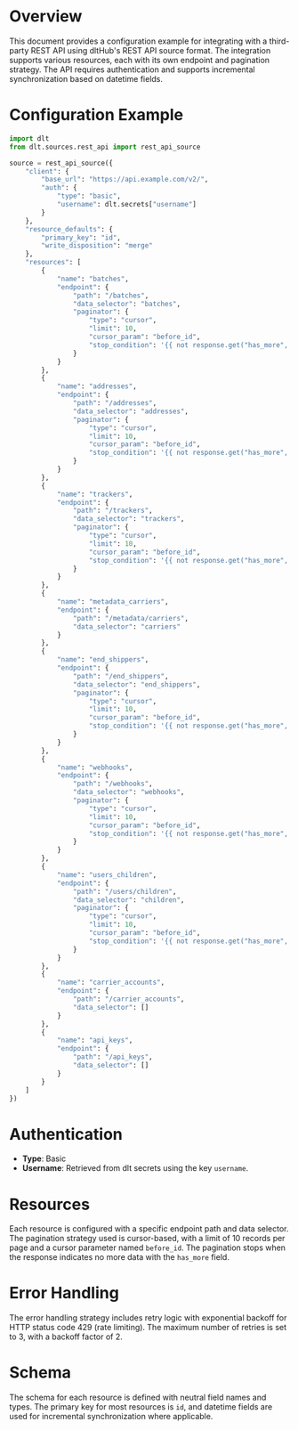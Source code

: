 # Overview

This document provides a configuration example for integrating with a third-party REST API using dltHub's REST API source format. The integration supports various resources, each with its own endpoint and pagination strategy. The API requires authentication and supports incremental synchronization based on datetime fields.

# Configuration Example

```python
import dlt
from dlt.sources.rest_api import rest_api_source

source = rest_api_source({
    "client": {
        "base_url": "https://api.example.com/v2/",
        "auth": {
            "type": "basic",
            "username": dlt.secrets["username"]
        }
    },
    "resource_defaults": {
        "primary_key": "id",
        "write_disposition": "merge"
    },
    "resources": [
        {
            "name": "batches",
            "endpoint": {
                "path": "/batches",
                "data_selector": "batches",
                "paginator": {
                    "type": "cursor",
                    "limit": 10,
                    "cursor_param": "before_id",
                    "stop_condition": '{{ not response.get("has_more", {}) }}'
                }
            }
        },
        {
            "name": "addresses",
            "endpoint": {
                "path": "/addresses",
                "data_selector": "addresses",
                "paginator": {
                    "type": "cursor",
                    "limit": 10,
                    "cursor_param": "before_id",
                    "stop_condition": '{{ not response.get("has_more", {}) }}'
                }
            }
        },
        {
            "name": "trackers",
            "endpoint": {
                "path": "/trackers",
                "data_selector": "trackers",
                "paginator": {
                    "type": "cursor",
                    "limit": 10,
                    "cursor_param": "before_id",
                    "stop_condition": '{{ not response.get("has_more", {}) }}'
                }
            }
        },
        {
            "name": "metadata_carriers",
            "endpoint": {
                "path": "/metadata/carriers",
                "data_selector": "carriers"
            }
        },
        {
            "name": "end_shippers",
            "endpoint": {
                "path": "/end_shippers",
                "data_selector": "end_shippers",
                "paginator": {
                    "type": "cursor",
                    "limit": 10,
                    "cursor_param": "before_id",
                    "stop_condition": '{{ not response.get("has_more", {}) }}'
                }
            }
        },
        {
            "name": "webhooks",
            "endpoint": {
                "path": "/webhooks",
                "data_selector": "webhooks",
                "paginator": {
                    "type": "cursor",
                    "limit": 10,
                    "cursor_param": "before_id",
                    "stop_condition": '{{ not response.get("has_more", {}) }}'
                }
            }
        },
        {
            "name": "users_children",
            "endpoint": {
                "path": "/users/children",
                "data_selector": "children",
                "paginator": {
                    "type": "cursor",
                    "limit": 10,
                    "cursor_param": "before_id",
                    "stop_condition": '{{ not response.get("has_more", {}) }}'
                }
            }
        },
        {
            "name": "carrier_accounts",
            "endpoint": {
                "path": "/carrier_accounts",
                "data_selector": []
            }
        },
        {
            "name": "api_keys",
            "endpoint": {
                "path": "/api_keys",
                "data_selector": []
            }
        }
    ]
})
```

# Authentication

- **Type**: Basic
- **Username**: Retrieved from dlt secrets using the key `username`.

# Resources

Each resource is configured with a specific endpoint path and data selector. The pagination strategy used is cursor-based, with a limit of 10 records per page and a cursor parameter named `before_id`. The pagination stops when the response indicates no more data with the `has_more` field.

# Error Handling

The error handling strategy includes retry logic with exponential backoff for HTTP status code 429 (rate limiting). The maximum number of retries is set to 3, with a backoff factor of 2.

# Schema

The schema for each resource is defined with neutral field names and types. The primary key for most resources is `id`, and datetime fields are used for incremental synchronization where applicable.